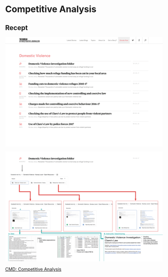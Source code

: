 # Competitive Analysis


## Recept 


![Recept overzicht](content/recept-overzicht.png)


![Recept indeling](content/recept-indeling.png)



[CMD: Competitive Analysis](http://www.cmdmethods.nl/cards/library/competitive-analysis)